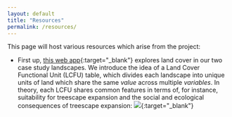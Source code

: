 ```yaml
---
layout: default
title: "Resources"
permalink: /resources/
---
```


This page will host various resources which arise from the project:
* First up, [this web app](https://tommfinch.shinyapps.io/STAND_LCFUs/){:target="_blank"} explores land cover in our two case study landscapes. We introduce the idea of a Land Cover Functional Unit (LCFU) table, which divides each landscape into unique units of land which share the same *value* across multiple *variables*. In theory, each LCFU shares common features in terms of, for instance, suitability for treescape expansion and the social and ecological consequences of treescape expansion:
[<img src="https://user-images.githubusercontent.com/14315792/197532589-c1209e54-0239-4c53-94e5-052666dac316.png">](https://tommfinch.shinyapps.io/STAND_LCFUs/){:target="_blank"}
